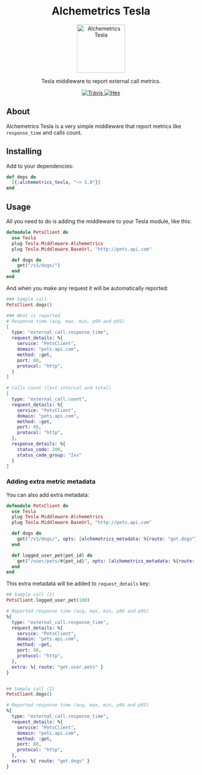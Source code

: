 <h1 align="center">Alchemetrics Tesla</h1>

<p align="center">
  <img alt="Alchemetrics Tesla" src="https://github.com/globocom/alchemetrics_tesla/blob/master/assets/alchemetrics_tesla.png?raw=true" width="128">
</p>

<p align="center">
  Tesla middleware to report external call metrics.
</p>

<p align="center">
  <a href="https://travis-ci.org/globocom/alchemetrics_tesla">
    <img alt="Travis" src="https://travis-ci.org/globocom/alchemetrics_tesla.svg">
  </a>
  <a href="https://hex.pm/packages/alchemetrics_tesla">
    <img alt="Hex" src="https://img.shields.io/hexpm/dt/alchemetrics_tesla.svg">
  </a>
</p>

## About
Alchemetrics Tesla is a very simple middleware that report metrics like `response_time` and calls count.


## Installing
Add to your dependencies:
```elixir
def deps do
  [{:alchemetrics_tesla, "~> 1.0"}]
end
```

## Usage
All you need to do is adding the middleware to your Tesla module, like this:

```elixir
defmodule PetsClient do
  use Tesla
  plug Tesla.Middleware.Alchemetrics
  plug Tesla.Middleware.BaseUrl, "http://pets.api.com"

  def dogs do
    get("/v1/dogs/")
  end
end
```

And when you make any request it will be automatically reported:
```elixir
### Sample call
PetsClient.dogs()

### What is reported
# Response time (avg, max, min, p99 and p95)
[
  type: "external_call.response_time",
  request_details: %{
    service: "PetsClient",
    domain: "pets.api.com",
    method: :get,
    port: 80,
    protocol: "http",
  }
]

# Calls count (last interval and total)
[
  type: "external_call.count",
  request_details: %{
    service: "PetsClient",
    domain: "pets.api.com",
    method: :get,
    port: 80,
    protocol: "http",
  },
  response_details: %{
    status_code: 200,
    status_code_group: "2xx"
  }
]
```

### Adding extra metric metadata
You can also add extra metadata:

```elixir
defmodule PetsClient do
  use Tesla
  plug Tesla.Middleware.Alchemetrics
  plug Tesla.Middleware.BaseUrl, "http://pets.api.com"

  def dogs do
    get("/v1/dogs/", opts: [alchemetrics_metadata: %{route: "get.dogs"}])
  end

  def logged_user_pet(pet_id) do
    get("/user/pets/#{pet_id}", opts: [alchemetrics_metadata: %{route: "get.user.pets.show"}])
  end
end
```

This extra metadata will be added to `request_details` key:
```elixir
## Sample call (1)
PetsClient.logged_user_pet(100)

# Reported response time (avg, max, min, p99 and p95)
%{
  type: "external_call.response_time",
  request_details: %{
    service: "PetsClient",
    domain: "pets.api.com",
    method: :get,
    port: 80,
    protocol: "http",
  },
  extra: %{ route: "get.user.pets" }
}


## Sample call (2)
PetsClient.dogs()

# Reported response time (avg, max, min, p99 and p95)
%{
  type: "external_call.response_time",
  request_details: %{
    service: "PetsClient",
    domain: "pets.api.com",
    method: :get,
    port: 80,
    protocol: "http",
  },
  extra: %{ route: "get.dogs" }
}
```
